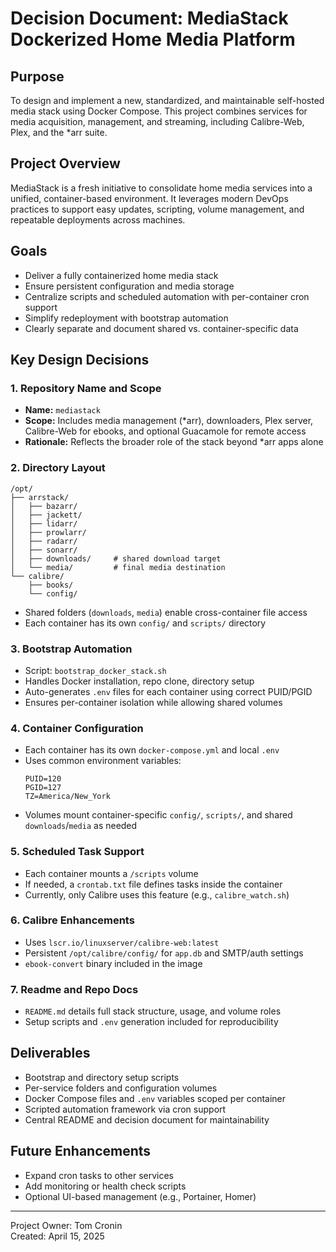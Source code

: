 # Decision Document: MediaStack Dockerized Home Media Platform

## Purpose
To design and implement a new, standardized, and maintainable self-hosted media stack using Docker Compose. This project combines services for media acquisition, management, and streaming, including Calibre-Web, Plex, and the *arr suite.

## Project Overview
MediaStack is a fresh initiative to consolidate home media services into a unified, container-based environment. It leverages modern DevOps practices to support easy updates, scripting, volume management, and repeatable deployments across machines.

## Goals
- Deliver a fully containerized home media stack
- Ensure persistent configuration and media storage
- Centralize scripts and scheduled automation with per-container cron support
- Simplify redeployment with bootstrap automation
- Clearly separate and document shared vs. container-specific data

## Key Design Decisions

### 1. **Repository Name and Scope**
- **Name:** `mediastack`
- **Scope:** Includes media management (*arr), downloaders, Plex server, Calibre-Web for ebooks, and optional Guacamole for remote access
- **Rationale:** Reflects the broader role of the stack beyond *arr apps alone

### 2. **Directory Layout**
```
/opt/
├── arrstack/
│   ├── bazarr/
│   ├── jackett/
│   ├── lidarr/
│   ├── prowlarr/
│   ├── radarr/
│   ├── sonarr/
│   ├── downloads/     # shared download target
│   └── media/         # final media destination
└── calibre/
    ├── books/
    └── config/
```
- Shared folders (`downloads`, `media`) enable cross-container file access
- Each container has its own `config/` and `scripts/` directory

### 3. **Bootstrap Automation**
- Script: `bootstrap_docker_stack.sh`
- Handles Docker installation, repo clone, directory setup
- Auto-generates `.env` files for each container using correct PUID/PGID
- Ensures per-container isolation while allowing shared volumes

### 4. **Container Configuration**
- Each container has its own `docker-compose.yml` and local `.env`
- Uses common environment variables:
  ```
  PUID=120
  PGID=127
  TZ=America/New_York
  ```
- Volumes mount container-specific `config/`, `scripts/`, and shared `downloads`/`media` as needed

### 5. **Scheduled Task Support**
- Each container mounts a `/scripts` volume
- If needed, a `crontab.txt` file defines tasks inside the container
- Currently, only Calibre uses this feature (e.g., `calibre_watch.sh`)

### 6. **Calibre Enhancements**
- Uses `lscr.io/linuxserver/calibre-web:latest`
- Persistent `/opt/calibre/config/` for `app.db` and SMTP/auth settings
- `ebook-convert` binary included in the image

### 7. **Readme and Repo Docs**
- `README.md` details full stack structure, usage, and volume roles
- Setup scripts and `.env` generation included for reproducibility

## Deliverables
- Bootstrap and directory setup scripts
- Per-service folders and configuration volumes
- Docker Compose files and `.env` variables scoped per container
- Scripted automation framework via cron support
- Central README and decision document for maintainability

## Future Enhancements
- Expand cron tasks to other services
- Add monitoring or health check scripts
- Optional UI-based management (e.g., Portainer, Homer)

---
Project Owner: Tom Cronin  
Created: April 15, 2025
